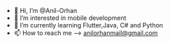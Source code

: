 - 👋 Hi, I’m @Anil-Orhan
- 👀 I’m interested in mobile development
- 🌱 I’m currently learning Flutter,Java, C# and Python 
- 📫 How to reach me --> anilorhanmail@gmail.com

<!---
Anil-Orhan/Anil-Orhan is a ✨ special ✨ repository because its `README.md` (this file) appears on your GitHub profile.
You can click the Preview link to take a look at your changes.
--->
